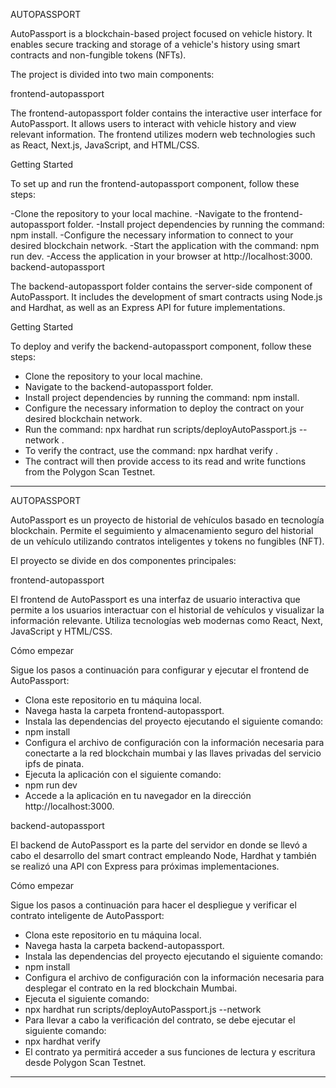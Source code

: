 AUTOPASSPORT

AutoPassport is a blockchain-based project focused on vehicle history. It enables secure tracking and storage of a vehicle's history using smart contracts and non-fungible tokens (NFTs).

The project is divided into two main components:

frontend-autopassport

The frontend-autopassport folder contains the interactive user interface for AutoPassport. It allows users to interact with vehicle history and view relevant information. The frontend utilizes modern web technologies such as React, Next.js, JavaScript, and HTML/CSS.

Getting Started

To set up and run the frontend-autopassport component, follow these steps:

-Clone the repository to your local machine.
-Navigate to the frontend-autopassport folder.
-Install project dependencies by running the command: npm install.
-Configure the necessary information to connect to your desired blockchain network.
-Start the application with the command: npm run dev.
-Access the application in your browser at http://localhost:3000.
backend-autopassport

The backend-autopassport folder contains the server-side component of AutoPassport. It includes the development of smart contracts using Node.js and Hardhat, as well as an Express API for future implementations.

Getting Started

To deploy and verify the backend-autopassport component, follow these steps:

- Clone the repository to your local machine.
- Navigate to the backend-autopassport folder.
- Install project dependencies by running the command: npm install.
- Configure the necessary information to deploy the contract on your desired blockchain network.
- Run the command: npx hardhat run scripts/deployAutoPassport.js --network <mumbai network>.
- To verify the contract, use the command: npx hardhat verify <contract address>.
- The contract will then provide access to its read and write functions from the Polygon Scan Testnet.
---------------------------------------------------------------------------------------------------------------------------------------------------------------------------------------------------
AUTOPASSPORT

AutoPassport es un proyecto de historial de vehículos basado en tecnología blockchain. Permite el seguimiento y almacenamiento seguro del historial de un vehículo utilizando contratos inteligentes y tokens no fungibles (NFT).

El proyecto se divide en dos componentes principales:

frontend-autopassport

El frontend de AutoPassport es una interfaz de usuario interactiva que permite a los usuarios interactuar con el historial de vehículos y visualizar la información relevante. Utiliza tecnologías web modernas como React, Next, JavaScript y HTML/CSS.

Cómo empezar

Sigue los pasos a continuación para configurar y ejecutar el frontend de AutoPassport:

- Clona este repositorio en tu máquina local.
- Navega hasta la carpeta frontend-autopassport.
- Instala las dependencias del proyecto ejecutando el siguiente comando:
- npm install
- Configura el archivo de configuración con la información necesaria para conectarte a la red blockchain mumbai y las llaves privadas del servicio ipfs de pinata.
- Ejecuta la aplicación con el siguiente comando:
- npm run dev
- Accede a la aplicación en tu navegador en la dirección http://localhost:3000.

backend-autopassport

El backend de AutoPassport es la parte del servidor en donde se llevó a cabo el desarrollo del smart contract empleando Node, Hardhat y también se realizó una API con Express para próximas implementaciones.

Cómo empezar

Sigue los pasos a continuación para hacer el despliegue y verificar el contrato inteligente de AutoPassport:

- Clona este repositorio en tu máquina local.
- Navega hasta la carpeta backend-autopassport.
- Instala las dependencias del proyecto ejecutando el siguiente comando:
- npm install
- Configura el archivo de configuración con la información necesaria para desplegar el contrato en la red blockchain Mumbai.
- Ejecuta el siguiente comando:
- npx hardhat run scripts/deployAutoPassport.js --network <mumbai network>
- Para llevar a cabo la verificación del contrato, se debe ejecutar el siguiente comando:
- npx hardhat verify <contract address>
- El contrato ya permitirá acceder a sus funciones de lectura y escritura desde Polygon Scan Testnet.
  
---------------------------------------------------------------------------------------------------------------------------------------------------------------------------------------------------
